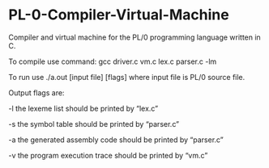 # PL-0-Compiler-Virtual-Machine
Compiler and virtual machine for the PL/0 programming language written in C.

To compile use command:
gcc driver.c vm.c lex.c parser.c -lm

To run use ./a.out [input file] [flags] 
where input file is PL/0 source file.

Output flags are:

-l  the lexeme list should be printed by “lex.c”

-s  the symbol table should be printed by “parser.c”

-a  the generated assembly code should be printed by “parser.c”

-v  the program execution trace should be printed by “vm.c”
